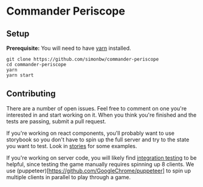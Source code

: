 Commander Periscope
===================

## Setup

**Prerequisite:** You will need to have [yarn](https://yarnpkg.com/en/docs/install) installed.

```$bash
git clone https://github.com/simonbw/commander-periscope
cd commander-periscope
yarn
yarn start
```

## Contributing

There are a number of open issues. Feel free to comment on one you're interested in and start working on it.
When you think you're finished and the tests are passing, submit a pull request.

If you're working on react components, you'll probably want to use storybook so you don't have to spin up the full server and try to the state you want to test.
Look in [stories](/stories) for some examples.

If you're working on server code, you will likely find [integration testing](/test/integration) to be helpful, since testing the game manually requires spinning up 8 clients.
We use (puppeteer)[https://github.com/GoogleChrome/puppeteer] to spin up multiple clients in parallel to play through a game.
